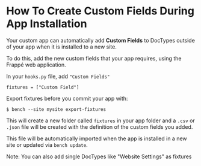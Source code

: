 # How To Create Custom Fields During App Installation

Your custom app can automatically add **Custom Fields** to DocTypes outside of your app when it is installed to a new site.

To do this, add the new custom fields that your app requires, using the Frappé web application. 

In your `hooks.py` file, add `"Custom Fields"`

	fixtures = ["Custom Field"]

Export fixtures before you commit your app with:

	$ bench --site mysite export-fixtures

This will create a new folder called `fixtures` in your app folder and a `.csv` or `.json` file will be created with the definition of the custom fields you added.

This file will be automatically imported when the app is installed in a new site or updated via `bench update`.

Note: You can also add single DocTypes like "Website Settings" as fixtures


<!-- markdown -->
